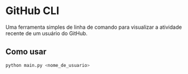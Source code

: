 # GitHub CLI

Uma ferramenta simples de linha de comando para visualizar a atividade recente de um usuário do GitHub.

## Como usar

```sh
python main.py <nome_de_usuario>

